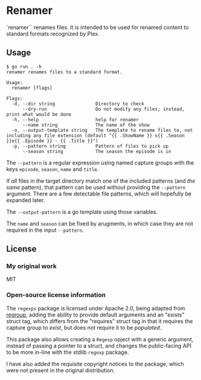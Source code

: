 # Renamer

`renamer`` renames files. It is intended to be used for renamed content
to standard formats recognized by Plex.

## Usage

```
$ go run . -h
renamer renames files to a standard format.

Usage:
  renamer [flags]

Flags:
  -d, --dir string               Directory to check
      --dry-run                  Do not modify any files; instead, print what would be done
  -h, --help                     help for renamer
      --name string              The name of the show
  -o, --output-template string   The template to rename files to, not including any file extension (default "{{ .ShowName }} s{{ .Season }}e{{ .Episode }} - {{ .Title }}")
  -p, --pattern string           Pattern of files to pick up
      --season string            The season the episode is in
```

The `--pattern` is a regular expression using named capture groups with the keys `episode`, `season`, `name` and `title`.

If _all_ files in the target directory match one of the included patterns (and _the same_ pattern), that
pattern can be used without providing the `--pattern` argument. There are a few detectable file patterns,
which will hopefully be expanded later.

The `--output-pattern` is a go template using those variables.

The `name` and `season` can be fixed by arugments, in which case they are not required in the input `--pattern`.

## License

### My original work

MIT

### Open-source license information

The `regexps` package is licensed under Apache 2.0, being adapted from [regroup](https://github.com/oriser/regroup), adding the ability to provide default arguments and an "exists" struct tag, which differs from the "requires" struct tag in that it requires the capture group to _exist_, but does not require it to be _populated_.

This package also allows creating a `Regexp` opject with a generic argument, instead of passing a pointer to a struct, and changes the public-facing API to be more in-line with the stdlib `regexp` package.

I have also added the requisite copyright notices to the package, which were not present in the original distribution.